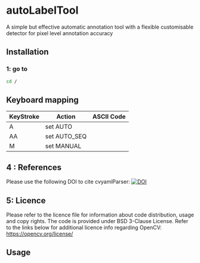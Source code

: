# autoLabelTool
A simple but effective automatic annotation tool with a flexible customisable detector for pixel level annotation accuracy 

## Installation 

### 1: go to 

```bash
cd /
```
## Keyboard mapping

| KeyStroke | Action       | ASCII Code |
|-----------|--------------|------------|
| A         | set AUTO     |            |
| AA        | set AUTO_SEQ |            |
| M         | set MANUAL   |            |

## 4 : References
Please use the following DOI to cite cvyamlParser: 
[![DOI](https://zenodo.org/badge/184505001.svg)](https://zenodo.org/badge/latestdoi/184505001)

## 5: Licence 
Please refer to the licence file for information about code distribution, usage and copy rights. The code is provided under BSD 3-Clause License. 
Refer to the links below for additional licence info regarding OpenCV:
https://opencv.org/license/

## Usage

<!---
### 2: Run benchmark on you own pc:
In folder benchmark a simple script is provided to run readcvYaml on your own data.
Simply choose the number of iterations with N parameter and run benchmarktest_cvYaml.m. The benchmark was performed for 5x[1000x3] double, 5x[2000x3] float, 5x[2000x3] int, and 5x[3000] double, 5x[6000] float and 5x[6000] int vectors. See test_data.yaml for the actual dataset.

Here the result of the benchmark test on linux Optiplex system. The sorting is slightly more expensive as expected but negligible for the current dataset.

Average t per iteration    |  Boxplot data
:-------------------------:|:-------------------------:
![](misc/time_data.png)    |  ![](misc/boxplot.png)

-->
